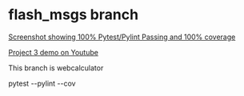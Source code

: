 # flash_msgs branch

[Screenshot showing 100% Pytest/Pylint Passing and 100% coverage](https://github.com/bobschicke/flash_msgs/blob/webcalculator/static/images/Screen%20Capture%20of%20Pytest%20and%20Pylint%20with%20full%20coverage.PNG)

[Project 3 demo on Youtube](https://youtu.be/KPLGo-XjqwE)


This branch is webcalculator


pytest  --pylint --cov

